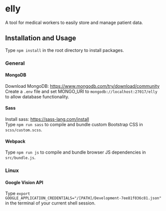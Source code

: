 # elly
A tool for medical workers to easily store and manage patient data.

## Installation and Usage
Type <code>npm install</code> in the root directory to install packages.

### General
#### MongoDB
Download MongoDB: https://www.mongodb.com/try/download/community
<br>
Create a <code>.env</code> file and set MONGO_URI to <code>mongodb://localhost:27017/elly</code> to allow database functionality.

#### Sass
Install sass: https://sass-lang.com/install
<br>
Type <code>npm run sass</code> to compile and bundle custom Bootstrap CSS in <code>scss/custom.scss</code>.

#### Webpack
Type <code>npm run js</code> to compile and bundle browser JS dependencies in <code>src/bundle.js</code>.

### Linux
#### Google Vision API
Type <code>export GOOGLE_APPLICATION_CREDENTIALS="/[PATH]/Development-7ee81f036c81.json"</code> in the terminal of your current shell session.